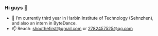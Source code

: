 ### Hi guys 👋 

- 🔭 I’m currently third year in Harbin Institute of Technology (Sehnzhen), and also an intern in ByteDance.
- 📫 Reach: shoothefirst@gmail.com or 2782457525@qq.com






